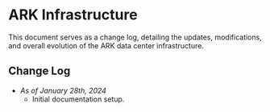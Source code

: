 # ARK Infrastructure

This document serves as a change log, detailing the updates, modifications, and overall evolution of the ARK data center infrastructure.

## Change Log

- _As of January 28th, 2024_
  - Initial documentation setup.
